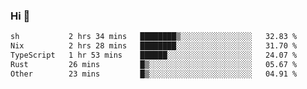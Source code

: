### Hi 👋

<!--START_SECTION:waka-->

```txt
sh           2 hrs 34 mins   ████████▒░░░░░░░░░░░░░░░░   32.83 %
Nix          2 hrs 28 mins   ████████░░░░░░░░░░░░░░░░░   31.70 %
TypeScript   1 hr 53 mins    ██████░░░░░░░░░░░░░░░░░░░   24.07 %
Rust         26 mins         █▒░░░░░░░░░░░░░░░░░░░░░░░   05.67 %
Other        23 mins         █▒░░░░░░░░░░░░░░░░░░░░░░░   04.91 %
```

<!--END_SECTION:waka-->
